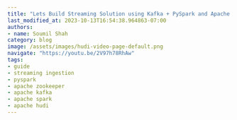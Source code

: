 ```yaml
---
title: "Lets Build Streaming Solution using Kafka + PySpark and Apache HUDI Hands on Lab with code"
last_modified_at: 2023-10-13T16:54:38.964863-07:00
authors:
- name: Soumil Shah
category: blog
image: /assets/images/hudi-video-page-default.png
navigate: "https://youtu.be/2V97h78RhAw"
tags:
- guide
- streaming ingestion
- pyspark
- apache zookeeper
- apache kafka
- apache spark
- apache hudi
---
```

